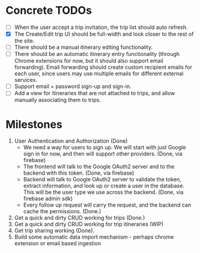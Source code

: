 # Concrete TODOs

- [ ] When the user accept a trip invitation, the trip list should auto refresh.
- [x] The Create/Edit trip UI should be full-width and look closer to the rest of the site.
- [ ] There should be a manual itinerary editing functionality.
- [ ] There should be an automatic itinerary entry functionality (through Chrome extensions for now, but it should also support email forwarding). Email forwarding should create custom recipient emails for each user, since users may use multiple emails for different external services.
- [ ] Support email + password sign-up and sign-in.
- [ ] Add a view for itineraries that are not attached to trips, and allow manually associating them to trips.

# Milestones

1. User Authentication and Authorization (Done)
   - We need a way for users to sign up. We will start with just Google sign in for now, and then will support other providers. (Done, via firebase)
   - The frontend will talk to the Google OAuth2 server and to the backend with this token. (Done, via firebase)
   - Backend will talk to Google OAuth2 server to validate the token, extract information, and look up or create a user in the database. This will be the user type we use across the backend. (Done, via firebase admin sdk)
   - Every follow up request will carry the request, and the backend can cache the permissions. (Done.)
1. Get a quick and dirty CRUD working for trips (Done.)
1. Get a quick and dirty CRUD working for trip itineraries (WIP)
1. Get trip sharing working (Done).
1. Build some automatic data import mechanism - perhaps chrome extension or email based ingestion
